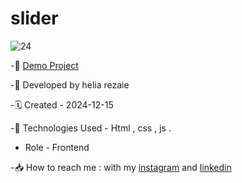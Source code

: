# slider
![24](https://github.com/user-attachments/assets/b0dd2d2f-3794-40bf-8eee-337d7e5aedb9)


-🔗 [Demo Project]( https://helia-rz79.github.io/slider/)

-🙍 Developed by helia rezaie

-🗓️ Created - 2024-12-15

-📱 Technologies Used - Html , css , js .

- Role - Frontend

-📥 How to reach me : with my [instagram](https://www.instagram.com/helia.web) and [linkedin](https://www.linkedin.com/in/helia-rezaie-web)
